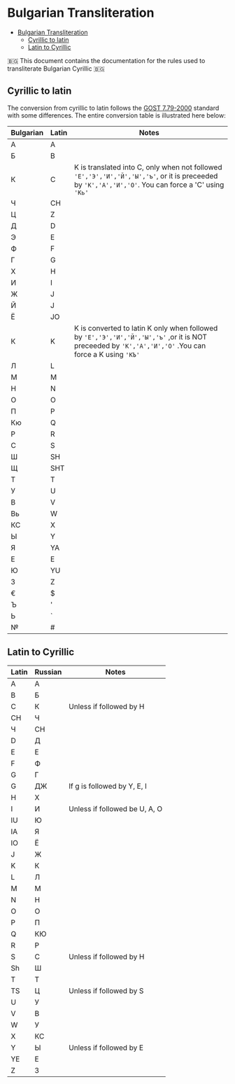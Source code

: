 # Bulgarian Transliteration

- [Bulgarian Transliteration](#bulgarian-transliteration)
  - [Cyrillic to latin](#cyrillic-to-latin)
  - [Latin to Cyrillic](#latin-to-cyrillic)

🇧🇬 This document contains the documentation for the rules used to transliterate Bulgarian Cyrillic 🇧🇬

## Cyrillic to latin

The conversion from cyrillic to latin follows the [GOST 7.79-2000](https://en.wikipedia.org/wiki/GOST_7.79-2000) standard with some differences. The entire conversion table is illustrated here below:

| Bulgarian | Latin | Notes                                                                                                                                                  |
|-----------|-------|--------------------------------------------------------------------------------------------------------------------------------------------------------|
| А         | A     |                                                                                                                                                        |
| Б         | B     |                                                                                                                                                        |
| К         | C     | K is translated into C, only when not followed ```'Е','Э','И','Й','Ы','ъ'```, or it is preceeded by ```'К','А','И','О'```. You can force a 'C' using ```'Кь'```  |
| Ч         | CH    |                                                                                                                                                        |
| Ц         | Z     |                                                                                                                                                        |
| Д         | D     |                                                                                                                                                        |
| Э         | E     |                                                                                                                                                        |
| Ф         | F     |                                                                                                                                                        |
| Г         | G     |                                                                                                                                                        |
| Х         | H     |                                                                                                                                                        |
| И         | I     |                                                                                                                                                        |
| Ж         | J     |                                                                                                                                                        |
| Й         | J     |                                                                                                                                                        |
| Ё         | JO    |                                                                                                                                                        |
| К         | K     | K is converted to latin K only when followed by ```'Е','Э','И','Й','Ы','ъ'``` ,or it is NOT preceeded by ```'К','А','И','О'``` .You can force a K using ```'КЪ'``` |
| Л         | L     |                                                                                                                                                        |
| М         | M     |                                                                                                                                                        |
| Н         | N     |                                                                                                                                                        |
| О         | O     |                                                                                                                                                        |
| П         | P     |                                                                                                                                                        |
| Кю        | Q     |                                                                                                                                                        |
| Р         | R     |                                                                                                                                                        |
| С         | S     |                                                                                                                                                        |
| Ш         | SH    |                                                                                                                                                        |
| Щ         | SHT   |                                                                                                                                                        |
| Т         | T     |                                                                                                                                                        |
| У         | U     |                                                                                                                                                        |
| В         | V     |                                                                                                                                                        |
| Вь        | W     |                                                                                                                                                        |
| КС        | X     |                                                                                                                                                        |
| Ы         | Y     |                                                                                                                                                        |
| Я         | YA    |                                                                                                                                                        |
| Е         | E    |                                                                                                                                                        |
| Ю         | YU    |                                                                                                                                                        |
| З         | Z     |                                                                                                                                                        |
| €         | $     |                                                                                                                                                        |
| Ъ         | '     |                                                                                                                                                        |
| Ь         | `     |                                                                                                                                                        |
| №         | #     |                                                                                                                                                        |

## Latin to Cyrillic

| Latin | Russian | Notes                         |
|-------|---------|-------------------------------|
| А     | A       |                               |
| B     | Б       |                               |
| C     | К       | Unless if followed by H       |
| CH    | Ч       |                               |
| Ч     | CH      |                               |
| D     | Д       |                               |
| E     | Е       |                               |
| F     | Ф       |                               |
| G     | Г       |                               |
| G     | ДЖ      | If g is followed by Y, E, I   |
| H     | Х       |                               |
| I     | И       | Unless if followed be U, A, O |
| IU    | Ю       |                               |
| IA    | Я       |                               |
| IO    | Ё       |                               |
| J     | Ж       |                               |
| K     | К       |                               |
| L     | Л       |                               |
| M     | М       |                               |
| N     | Н       |                               |
| O     | О       |                               |
| P     | П       |                               |
| Q     | КЮ      |                               |
| R     | Р       |                               |
| S     | С       | Unless if followed by H       |
| Sh    | Ш       |                               |
| T     | Т       |                               |
| TS    | Ц       | Unless if followed by S       |
| U     | У       |                               |
| V     | В       |                               |
| W     | У       |                               |
| X     | КС      |                               |
| Y     | Ы       | Unless if followed by E       |
| YE    | E       |                               |
| Z     | З       |                               |
